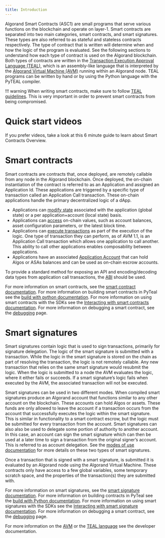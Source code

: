 ```yaml
---
title: Introduction
---
```



Algorand Smart Contracts (ASC1) are small programs that serve various functions on the blockchain and operate on layer-1. Smart contracts are separated into two main categories, smart contracts, and smart signatures. These types are also referred to as stateful and stateless contracts respectively. The type of contract that is written will determine when and how the logic of the program is evaluated. See the following sections to understand how each type of contract is used on the Algorand blockchain. Both types of contracts are written in the [Transaction Execution Approval Language (TEAL)](../avm/teal), which is an assembly-like language that is interpreted by the [Algorand Virtual Machine (AVM)](../avm) running within an Algorand node. TEAL programs can be written by hand or by using the Python language with the PyTEAL compiler. 


!!! warning
    When writing smart contracts, make sure to follow [TEAL guidelines](../avm/teal/guidelines). This is very important in order to prevent smart contracts from being compromised.

# Quick start videos

If you prefer videos, take a look at this 6 minute guide to learn about Smart Contracts Overview.


# Smart contracts
Smart contracts are contracts that, once deployed, are remotely callable from any node in the Algorand blockchain. Once deployed, the on-chain instantiation of the contract is referred to as an Application and assigned an Application Id. These applications are triggered by a specific type of transaction called an Application Call transaction.  These on-chain applications handle the primary decentralized logic of a dApp. 

- Applications can [modify state](./apps/#modifying-state-in-smart-contract) associated with the application (global state) or a per application+account (local state) basis. 
- Applications can [access](./apps/#using-assets-in-smart-contracts) on-chain values, such as account balances, asset configuration parameters, or the latest block time.
- Applications can [execute transactions](./apps/#inner-transactions) as part of the execution of the logic. One type of transaction they can perform, as of AVM 1.1, is an Application Call transaction which allows one application to call another.  This ability to call other applications enables composability between applications. 
- Applications have an associated [Application Account](./apps/#using-a-smart-contract-as-an-escrow) that can hold Algos or ASAs balances and can be used as on-chain escrow accounts. 

To provide a standard method for exposing an API and encoding/decoding data types from application call transactions, the [ABI](/docs/get-details/dapps/smart-contracts/ABI/) should be used. 

For more information on smart contracts, see the [smart contract documentation](./apps). For more information on building smart contracts in PyTeal see the [build with python documentation](/docs/get-details/dapps/writing-contracts/pyteal).
For more information on using smart contracts with the SDKs see the [Interacting with smart contracts documentation](./frontend/smartsigs.md).
For more information on debugging a smart contract, see the [debugging](./debugging.md) page.

# Smart signatures
Smart signatures contain logic that is used to sign transactions, primarily for signature delegation. The logic of the smart signature is submitted with a transaction. While the logic in the smart signature is stored on the chain as part of resolving the transaction, the logic is not remotely callable. Any new transaction that relies on the same smart signature would resubmit the logic. When the logic is submitted to a node the AVM evaluates the logic, where it either fails or succeeds. If a smart signature’s logic fails when executed by the AVM, the associated transaction will not be executed. 

Smart signatures can be used in two different modes. When compiled smart signatures produce an Algorand account that functions similar to any other account on the blockchain. These accounts can hold Algos or assets. These funds are only allowed to leave the account if a transaction occurs from the account that successfully executes the logic within the smart signature. This is similar in functionality to a smart contract escrow, but the logic must be submitted for every transaction from the account. Smart signatures can also also be used to delegate some portion of authority to another account. In this case, an account can sign the smart signature which can then be used at a later time to sign a transaction from the original signer’s account. This is referred to as account delegation. See the [modes of use documentation](./smartsigs/modes.md) for more details on these two types of smart signatures.   

Once a transaction that is signed with a smart signature, is submitted it is evaluated by an Algorand node using the Algorand Virtual Machine. These contracts only have access to a few global variables, some temporary scratch space, and the properties of the transaction(s) they are submitted with. 

For more information on smart signatures, see the [smart signature documentation](./smartsigs). For more information on building contracts in PyTeal see the [build with Python documentation](/docs/get-details/dapps/writing-contracts/pyteal).
For more information on using smart signatures with the SDKs see the [Interacting with smart signature documentation](./frontend/smartsigs).
For more information on debugging a smart contract, see the [debugging](./debugging.md) page.


For more information on the [AVM](../avm) or the [TEAL language](../avm/teal) see the developer documentation.
